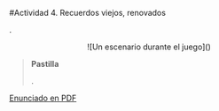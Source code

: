 #Actividad 4. Recuerdos viejos, renovados

.

<center>
![Un escenario durante el juego]()
</center>

> **Pastilla**
>
> .

[Enunciado en PDF][PDF]

[PDF]: https://raw.githubusercontent.com/gobstones/laprogramacionysudidactica2/master/Proyectos/3.Variables%20y%20acumuladores/4.Recuerdos%20viejos%2C%20renovados/resources/description.pdf "Enunciado de 'Recuerdos viejos, renovados' en PDF"
